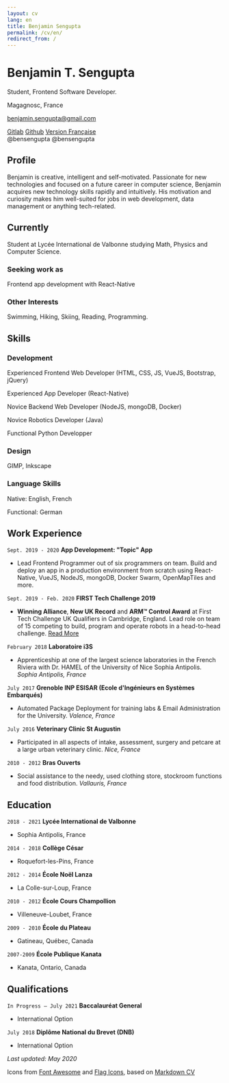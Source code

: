 ```yaml
---
layout: cv
lang: en
title: Benjamin Sengupta
permalink: /cv/en/
redirect_from: /
---
```


# Benjamin T. Sengupta

Student, Frontend Software Developer.

Magagnosc, France

<a href="mailto:benjamin.sengupta@gmail.com">benjamin.sengupta@gmail.com</a>

<div id="webaddress">
  <div id="social">
    <a href="https://gitlab.com/bensengupta"><i class="fab fa-gitlab"></i> Gitlab</a>
    <a href="https://github.com/bensengupta"><i class="fab fa-github"></i> Github</a>
    <a href="/cv/fr/"><i class="flag-icon flag-icon-fr" style="height: 0.9em"></i> Version Française</a>
  </div>
  <div id="usernames">
    <i class="fab fa-gitlab"></i> @bensengupta
    <i class="fab fa-github"></i> @bensengupta
  </div>
</div>

## Profile

Benjamin is creative, intelligent and self-motivated. Passionate for new technologies and focused on a future career in computer science, Benjamin acquires new technology skills rapidly and intuitively. His motivation and curiosity makes him well-suited for jobs in web development, data management or anything tech-related.

## Currently

Student at Lycée International de Valbonne studying Math, Physics and Computer Science.

### Seeking work as

Frontend app development with React-Native

### Other Interests

Swimming, Hiking, Skiing, Reading, Programming.

## Skills

### Development

Experienced Frontend Web Developer (HTML, CSS, JS, VueJS, Bootstrap, jQuery)

Experienced App Developer (React-Native)

Novice Backend Web Developer (NodeJS, mongoDB, Docker)

Novice Robotics Developer (Java)

Functional Python Developper

### Design

GIMP, Inkscape

### Language Skills

Native: English, French

Functional: German

## Work Experience

`Sept. 2019 - 2020`
**App Development: "Topic" App**

- Lead Frontend Programmer out of six programmers on team. Build and deploy an app in a production environment from scratch using React-Native, VueJS, NodeJS, mongoDB, Docker Swarm, OpenMapTiles and more.

`Sept. 2019 - Feb. 2020`
**FIRST Tech Challenge 2019**

- **Winning Alliance**, **New UK Record** and **ARM™ Control Award** at First Tech Challenge UK Qualifiers in Cambridge, England. Lead role on team of 15 competing to build, program and operate robots in a head-to-head challenge. [Read More](https://www.firstinspires.org/robotics/ftc)

`February 2018`
**Laboratoire i3S**

- Apprenticeship at one of the largest science laboratories in the French Riviera with Dr. HAMEL of the University of Nice Sophia Antipolis. _Sophia Antipolis, France_

`July 2017`
**Grenoble INP ESISAR (Ecole d'Ingénieurs en Systèmes Embarqués)**

- Automated Package Deployment for training labs & Email Administration for the University. _Valence, France_

`July 2016`
**Veterinary Clinic St Augustin**

- Participated in all aspects of intake, assessment, surgery and petcare at a large urban veterinary clinic. _Nice, France_

`2010 - 2012`
**Bras Ouverts**

- Social assistance to the needy, used clothing store, stockroom functions and food distribution. _Vallauris, France_

## Education

`2018 - 2021`
**Lycée International de Valbonne**

- Sophia Antipolis, France

`2014 - 2018`
**Collège César**

- Roquefort-les-Pins, France

`2012 - 2014`
**École Noël Lanza**

- La Colle-sur-Loup, France

`2010 - 2012`
**École Cours Champollion**

- Villeneuve-Loubet, France

`2009 - 2010`
**École du Plateau**

- Gatineau, Québec, Canada

`2007-2009`
**École Publique Kanata**

- Kanata, Ontario, Canada

## Qualifications

`In Progress — July 2021`
**Baccalauréat General**

- International Option

`July 2018`
**Diplôme National du Brevet (DNB)**

- International Option

_Last updated: May 2020_

Icons from [Font Awesome](https://fontawesome.com/license) and [Flag Icons](https://flagicons.lipis.dev/), based on [Markdown CV](https://github.com/elipapa/markdown-cv)
